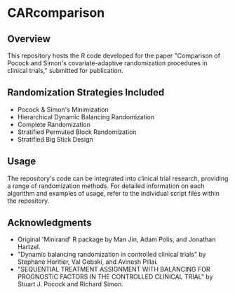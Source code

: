 # CARcomparison

## Overview
This repository hosts the R code developed for the paper "Comparison of Pocock and Simon's covariate-adaptive randomization procedures in clinical trials," submitted for publication.

## Randomization Strategies Included
- Pocock & Simon's Minimization
- Hierarchical Dynamic Balancing Randomization
- Complete Randomization
- Stratified Permuted Block Randomization
- Stratified Big Stick Design

## Usage
The repository's code can be integrated into clinical trial research, providing a range of randomization methods. For detailed information on each algorithm and examples of usage, refer to the individual script files within the repository.

## Acknowledgments
 - Original 'Minirand' R package by Man Jin, Adam Polis, and Jonathan Hartzel.
 - "Dynamic balancing randomization in controlled clinical trials" by Stephane Heritier, Val Gebski, and Avinesh Pillai.
 - "SEQUENTIAL TREATMENT ASSIGNMENT WITH BALANCING FOR PROGNOSTIC FACTORS IN THE CONTROLLED CLINICAL TRIAL" by Stuart J. Pocock and Richard Simon.
